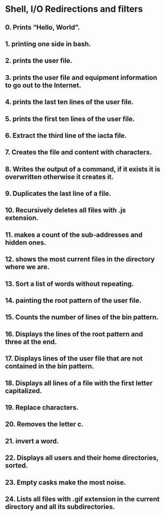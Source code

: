 # Shell, I/O Redirections and filters
## 0. Prints “Hello, World”.
## 1. printing one side in bash.
## 2. prints the user file.
## 3. prints the user file and equipment information to go out to the Internet.
## 4. prints the last ten lines of the user file.
## 5. prints the first ten lines of the user file.
## 6. Extract the third line of the iacta file.
## 7. Creates the file and content with characters.
## 8. Writes the output of a command, if it exists it is overwritten otherwise it creates it.
## 9. Duplicates the last line of a file.
## 10. Recursively deletes all files with .js extension.
## 11. makes a count of the sub-addresses and hidden ones.
## 12. shows the most current files in the directory where we are.
## 13. Sort a list of words without repeating.
## 14. painting the root pattern of the user file.
## 15. Counts the number of lines of the bin pattern.
## 16. Displays the lines of the root pattern and three at the end.
## 17. Displays lines of the user file that are not contained in the bin pattern.
## 18. Displays all lines of a file with the first letter capitalized.
## 19. Replace characters.
## 20. Removes the letter c.
## 21. invert a word.
## 22. Displays all users and their home directories, sorted.
## 23. Empty casks make the most noise.
## 24. Lists all files with .gif extension in the current directory and all its subdirectories. 
